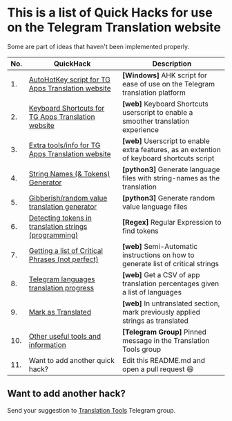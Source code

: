 # This is a list of Quick Hacks for use on the Telegram Translation website
Some are part of ideas that haven't been implemented properly.

|No.|QuickHack                                |Description
|--|-------------------------------------|---------------------------------------|
|1.|[AutoHotKey script for TG Apps Translation website](https://github.com/SvenErikLarsen/AHK-Telegram-Translation)|**[Windows]** AHK script for ease of use on the Telegram translation platform |
|2.|[Keyboard Shortcuts for TG Apps Translation website](https://github.com/jurf/telegram-translation-shortcuts)|**[web]** Keyboard Shortcuts userscript to enable a smoother translation experience|
|3.|[Extra tools/info for TG Apps Translation website](https://github.com/rondevous/telegram-translation-extras)|**[web]** Userscript to enable extra features, as an extention of keyboard shortcuts script|
|4.|[String Names (& Tokens) Generator](https://github.com/rondevous/stringnames)|**[python3]** Generate language files with string-names as the translation|
|5.|[Gibberish/random value translation generator](https://github.com/rondevous/Telegram-Translation-QuickHacks/blob/main/tg-gibberish-translation-generator.md)|**[python3]** Generate random value language files|
|6.|[Detecting tokens in translation strings (programming)](https://github.com/rondevous/Telegram-Translation-QuickHacks/blob/main/How-to-detect-tokens.md)            |**[Regex]** Regular Expression to find tokens            |
|7.|[Getting a list of Critical Phrases (not perfect)](https://github.com/rondevous/Telegram-Translation-QuickHacks/blob/main/Parsing%20Critical%20Strings.md)        |**[web]** Semi-Automatic instructions on how to generate list of critical strings|
|8.|[Telegram languages translation progress](https://github.com/rondevous/Telegram-Translation-QuickHacks/blob/main/tg-lang-stats.md)|**[web]** Get a CSV of app translation percentages given a list of languages|
|9.|[Mark as Translated](https://github.com/rondevous/Telegram-Translation-QuickHacks/blob/main/mark-as-translated.md)|**[web]** In untranslated section, mark previously applied strings as translated|
|10.|[Other useful tools and information](https://t.me/translationtools/5)|**[Telegram Group]** Pinned message in the Translation Tools group|
|11.| Want to add another quick hack?| Edit this README.md and open a pull request :smile:|

## Want to add another hack?
Send your suggestion to [Translation Tools](https://t.me/translationtools) Telegram group.
